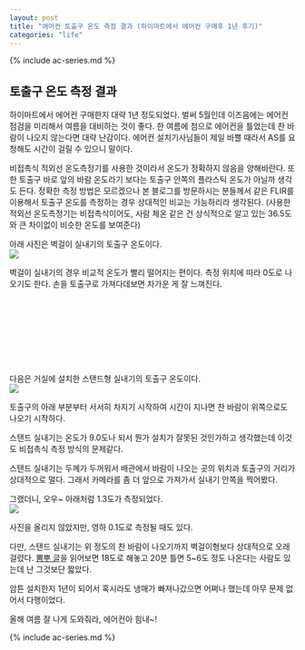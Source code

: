 ```yaml
---
layout: post
title: "에어컨 토출구 온도 측정 결과 (하이마트에서 에어컨 구매후 1년 후기)"
categories: "life"
---
```


{% include ac-series.md %}

## 토출구 온도 측정 결과

하이마트에서 에어컨 구매한지 대략 1년 정도되었다. 벌써 5월인데 이즈음에는 에어컨 점검을 미리해서 여름을 대비하는 것이 좋다. 한 여름에 첨으로 에어컨을 틀었는데 찬 바람이 나오지 않는다면 대략 난감이다. 에어컨 설치기사님들이 제일 바쁠 때라서 AS를 요청해도 시간이 걸릴 수 있으니 말이다.

비접촉식 적외선 온도측정기를 사용한 것이라서 온도가 정확하지 않음을 양해바란다. 또한 토출구 바로 앞의 바람 온도라기 보다는 토출구 안쪽의 플라스틱 온도가 아닐까 생각도 든다. 정확한 측정 방법은 모르겠으나 본 블로그를 방문하시는 분들께서 같은 FLIR를 이용해서 토출구 온도를 측정하는 경우 상대적인 비교는 가능하리라 생각된다.
(사용한 적외선 온도측정기는 비접촉식이어도, 사람 체온 같은 건 상식적으로 알고 있는 36.5도와 큰 차이없이 비슷한 온도를 보여준다)

아래 사진은 벽걸이 실내기의 토출구 온도이다.
<BR>
<a href="https://i.imgur.com/aR4ZPT3.png"><img src="https://i.imgur.com/aR4ZPT3.png"></a>

벽걸이 실내기의 경우 비교적 온도가 빨리 떨어지는 편이다. 측정 위치에 따라 0도로 나오기도 한다. 손을 토출구로 가져다데보면 차가운 게 잘 느껴진다.

<BR>
<BR>
<BR>
<BR>
<BR>
<BR>
<BR>

다음은 거실에 설치한 스탠드형 실내기의 토출구 온도이다.
<BR>
<a href="https://i.imgur.com/zsuvWyM.png"><img src="https://i.imgur.com/zsuvWyM.png"></a>

토출구의 아래 부분부터 서서히 차지기 시작하여 시간이 지나면 찬 바람이 위쪽으로도 나오기 시작하다.

스탠드 실내기는 온도가 9.0도나 되서 뭔가 설치가 잘못된 것인가하고 생각했는데 이것도 비접촉식 측정 방식의 문제같다.

스탠드 실내기는 두께가 두꺼워서 배관에서 바람이 나오는 곳의 위치과 토출구의 거리가 상대적으로 멀다. 그래서 카메라를 좀 더 앞으로 가져가서 실내기 안쪽을 찍어봤다.

그랬더니, 오우~ 아래처럼 1.3도가 측정되었다.
<BR>
<a href="https://i.imgur.com/oDvBUIi.png"><img src="https://i.imgur.com/oDvBUIi.png"></a>

사진을 올리지 않았지만, 영하 0.1도로 측정될 때도 있다.

다만, 스탠드 실내기는 위 정도의 찬 바람이 나오기까지 벽걸이형보다 상대적으로 오래 걸렸다. [뽐뿌 글](http://m.ppomppu.co.kr/new/bbs_view.php?id=av&no=58254)을 읽어보면 18도로 해놓고 20분 틀면 5~6도 정도 나온다는 사람도 있는데 난 그것보단 짧았다.

암튼 설치한지 1년이 되어서 혹시라도 냉매가 빠져나갔으면 어쩌나 했는데 아무 문제 없어서 다행이었다.

올해 여름 잘 나게 도와줘라, 에어컨아 힘내~!

{% include ac-series.md %}
